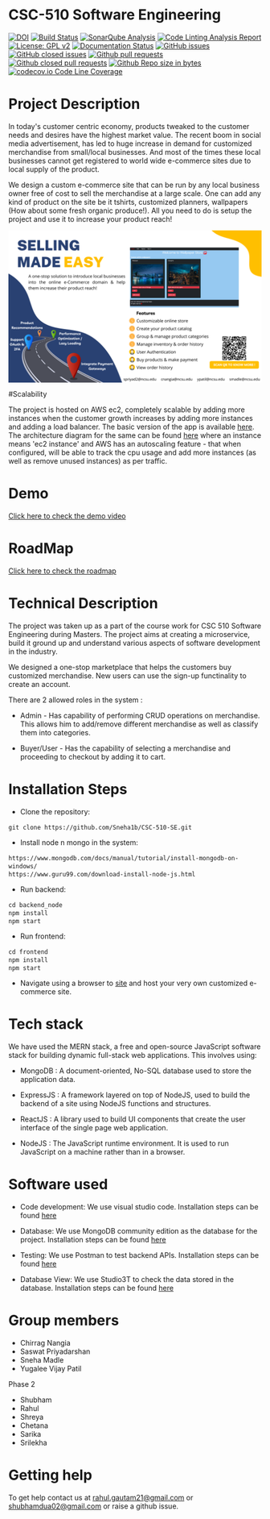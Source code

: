 # CSC-510 Software Engineering 
[![DOI](https://zenodo.org/badge/568535000.svg)](https://zenodo.org/badge/latestdoi/568535000)
[![Build Status](https://github.com/rahulgautam21/CSC-510-SE-P2/actions/workflows/action.yml/badge.svg)](https://github.com/rahulgautam21/CSC-510-SE-P2/actions/workflows/action.yml)
[![SonarQube Analysis](https://github.com/rahulgautam21/CSC-510-SE-P2/actions/workflows/sonarcloud.yml/badge.svg)](https://github.com/rahulgautam21/CSC-510-SE-P2/actions/workflows/sonarcloud.yml)
[![Code Linting Analysis Report](https://github.com/rahulgautam21/CSC-510-SE-P2/actions/workflows/lint.yml/badge.svg)](https://github.com/rahulgautam21/CSC-510-SE-P2/actions/workflows/lint.yml)
[![License: GPL v2](https://img.shields.io/badge/License-GPL_v2-blue.svg)](https://www.gnu.org/licenses/old-licenses/gpl-2.0.en.html)
[![Documentation Status](https://readthedocs.org/projects/ansicolortags/badge/?version=latest)](https://github.com/rahulgautam21/CSC-510-SE-P2/blob/main/README.md)
[![GitHub issues](https://img.shields.io/github/issues/rahulgautam21/CSC-510-SE-P2)](https://github.com/rahulgautam21/CSC-510-SE-P2/issues?q=is%3Aopen)
[![GitHub closed issues](https://img.shields.io/github/issues-closed/rahulgautam21/CSC-510-SE-P2)](https://github.com/rahulgautam21/CSC-510-SE-P2/issues?q=is%3Aclosed)
[![Github pull requests](https://img.shields.io/github/issues-pr/rahulgautam21/CSC-510-SE-P2)](https://github.com/rahulgautam21/CSC-510-SE-P2/pulls)
[![Github closed pull requests](https://img.shields.io/github/issues-pr-closed/rahulgautam21/CSC-510-SE-P2)](https://github.com/rahulgautam21/CSC-510-SE-P2/pulls?q=is%3Apr+is%3Aclosed)
[![Github Repo size in bytes](https://img.shields.io/github/languages/code-size/rahulgautam21/CSC-510-SE-P2)](https://github.com/rahulgautam21/CSC-510-SE-P2)
[![codecov.io Code Line Coverage](https://img.shields.io/badge/code%20coverage-63%25-green)](https://github.com/rahulgautam21/CSC-510-SE-P2/blob/main/backend_node/Test%20Results%20-%20Backend_Test.html)

# Project Description
In today's customer centric economy, products tweaked to the customer needs and desires have the highest market value. The recent boom in social media advertisement, has led to huge increase in demand for customized merchandise from small/local businesses. And most of the times these local businesses cannot get registered to world wide e-commerce sites due to local supply of the product.

We design a custom e-commerce site that can be run by any local business owner free of cost to sell the merchandise at a large scale. One can add any kind of product on the site be it tshirts, customized planners, wallpapers (How about some fresh organic produce!). All you need to do is setup the project and use it to increase your product reach!

<img align=center src="https://github.com/Sneha1b/CSC-510-SE/blob/main/backend_node/misc/poster.png" width="900">

#Scalability

The project is hosted on AWS ec2, completely scalable by adding more instances when the customer growth increases by adding more instances and adding a load balancer. The basic version of the app is available [here](http://54.190.102.173). The architecture diagram for the same can be found [here](https://github.com/rahulgautam21/CSC-510-SE-P2/blob/main/docs/image/elb_auto_scale_instances_2.png) where an instance means 'ec2 instance' and AWS has an autoscaling feature - that when configured, will be able to track the cpu usage and add more instances (as well as remove unused instances) as per traffic.


# Demo
[Click here to check the demo video](https://drive.google.com/file/d/1RdRbiGIPSofx5wDev_UIDP-WZddjx8gi/view?usp=drivesdk)

# RoadMap
[Click here to check the roadmap](https://github.com/users/Sneha1b/projects/1/views/1)

# Technical Description
The project was taken up as a part of the course work for CSC 510 Software Engineering during Masters. The project aims at creating a microservice, build it ground up and understand various aspects of software development in the industry.

We designed a one-stop marketplace that helps the customers buy customized merchandise. New users can use the sign-up functinality to create an account.
 
There are 2 allowed roles in the system :  
- Admin - Has capability of performing CRUD operations on merchandise. This allows him to add/remove different merchandise as well as classify them into categories.

- Buyer/User - Has the capability of selecting a merchandise and proceeding to checkout by adding it to cart.

# Installation Steps
- Clone the repository:
```
git clone https://github.com/Sneha1b/CSC-510-SE.git
```
- Install node n mongo in the system:
```
https://www.mongodb.com/docs/manual/tutorial/install-mongodb-on-windows/
https://www.guru99.com/download-install-node-js.html
```
- Run backend:
```
cd backend_node
npm install
npm start
```
- Run frontend:
```
cd frontend
npm install
npm start
```
- Navigate using a browser to [site](http://localhost:3000/signin) and host your very own customized e-commerce site.


# Tech stack
We have used the MERN stack, a free and open-source JavaScript software stack for building dynamic full-stack web applications. This involves using:  
- MongoDB : A document-oriented, No-SQL database used to store the application data.

- ExpressJS : A framework layered on top of NodeJS, used to build the backend of a site using NodeJS functions and structures.

- ReactJS : A library used to build UI components that create the user interface of the single page web application.

- NodeJS : The JavaScript runtime environment. It is used to run JavaScript on a machine rather than in a browser.  

# Software used
- Code development: We use visual studio code. Installation steps can be found [here](https://code.visualstudio.com/)

- Database: We use MongoDB community edition as the database for the project. Installation steps can be found [here](https://www.mongodb.com/docs/manual/administration/install-community/)

- Testing: We use Postman to test backend APIs. Installation steps can be found [here](https://www.postman.com/downloads/)

- Database View: We use Studio3T to check the data stored in the database. Installation steps can be found [here](https://studio3t.com/download/)

# Group members
* Chirrag Nangia
* Saswat Priyadarshan
* Sneha Madle
* Yugalee Vijay Patil


Phase 2
* Shubham
* Rahul
* Shreya
* Chetana
* Sarika
* Srilekha

# Getting help

To get help contact us at rahul.gautam21@gmail.com or shubhamdua02@gmail.com or raise a github issue.
